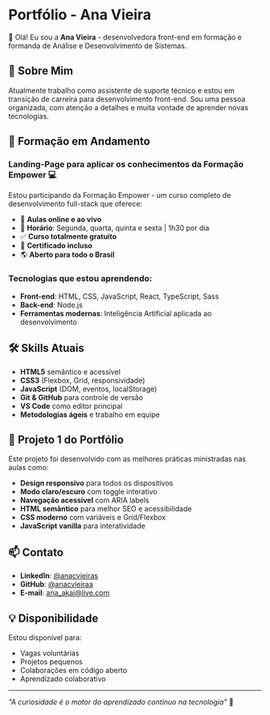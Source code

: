# Portfólio - Ana Vieira

👋 Olá! Eu sou a **Ana Vieira** - desenvolvedora front-end em formação e formanda de Análise e Desenvolvimento de Sistemas.

## 🚀 Sobre Mim

Atualmente trabalho como assistente de suporte técnico e estou em transição de carreira para desenvolvimento front-end. Sou uma pessoa organizada, com atenção a detalhes e muita vontade de aprender novas tecnologias.

## 💼 Formação em Andamento

### **Landing-Page para aplicar os conhecimentos da Formação Empower 💻**

Estou participando da Formação Empower - um curso completo de desenvolvimento full-stack que oferece:

- 🎯 **Aulas online e ao vivo**
- 📆 **Horário**: Segunda, quarta, quinta e sexta | 1h30 por dia
- ✅ **Curso totalmente gratuito**
- 📌 **Certificado incluso**
- 🌎 **Aberto para todo o Brasil**

### Tecnologias que estou aprendendo:

- **Front-end**: HTML, CSS, JavaScript, React, TypeScript, Sass
- **Back-end**: Node.js
- **Ferramentas modernas**: Inteligência Artificial aplicada ao desenvolvimento


## 🛠️ Skills Atuais

- **HTML5** semântico e acessível
- **CSS3** (Flexbox, Grid, responsividade)
- **JavaScript** (DOM, eventos, localStorage)
- **Git & GitHub** para controle de versão
- **VS Code** como editor principal
- **Metodologias ágeis** e trabalho em equipe

## 📁 Projeto 1 do Portfólio

Este projeto foi desenvolvido com as melhores práticas ministradas nas aulas como:

- **Design responsivo** para todos os dispositivos
- **Modo claro/escuro** com toggle interativo
- **Navegação acessível** com ARIA labels
- **HTML semântico** para melhor SEO e acessibilidade
- **CSS moderno** com variáveis e Grid/Flexbox
- **JavaScript vanilla** para interatividade

## 📫 Contato

- **LinkedIn**: [@anacvieiras](https://www.linkedin.com/in/anacvieiras/)
- **GitHub**: [@anacvieiraa](https://github.com/anacvieiraa)
- **E-mail**: ana_akai@live.com

## 💡 Disponibilidade

Estou disponível para:
- Vagas voluntárias
- Projetos pequenos
- Colaborações em código aberto
- Aprendizado colaborativo

---

*"A curiosidade é o motor do aprendizado contínuo na tecnologia"* 🚀
